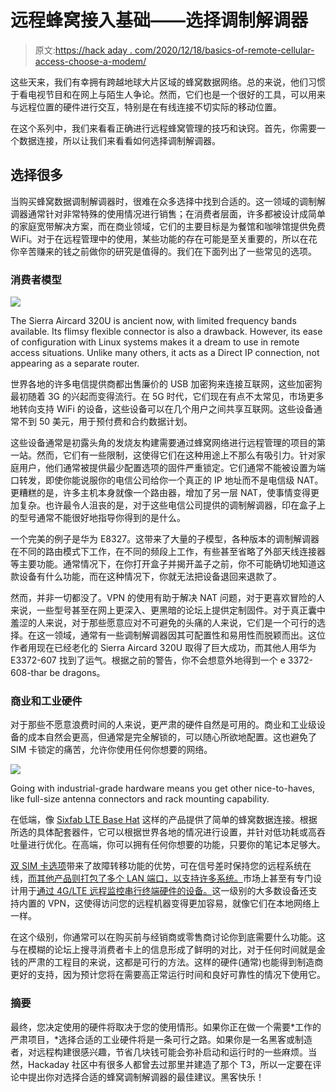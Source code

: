 # 远程蜂窝接入基础——选择调制解调器

> 原文:[https://hack aday . com/2020/12/18/basics-of-remote-cellular-access-choose-a-modem/](https://hackaday.com/2020/12/18/basics-of-remote-cellular-access-choosing-a-modem/)

这些天来，我们有幸拥有跨越地球大片区域的蜂窝数据网络。总的来说，他们习惯于看电视节目和在网上与陌生人争论。然而，它们也是一个很好的工具，可以用来与远程位置的硬件进行交互，特别是在有线连接不切实际的移动位置。

在这个系列中，我们来看看正确进行远程蜂窝管理的技巧和诀窍。首先，你需要一个数据连接，所以让我们来看看如何选择调制解调器。

## 选择很多

当购买蜂窝数据调制解调器时，很难在众多选择中找到合适的。这一领域的调制解调器通常针对非常特殊的使用情况进行销售；在消费者层面，许多都被设计成简单的家庭宽带解决方案，而在商业领域，它们的主要目标是为餐馆和咖啡馆提供免费 WiFi。对于在远程管理中的使用，某些功能的存在可能是至关重要的，所以在花你辛苦赚来的钱之前做你的研究是值得的。我们在下面列出了一些常见的选项。

### 消费者模型

![](../Images/82d19fe1a55296618404fb4457b8a62e.png)

The Sierra Aircard 320U is ancient now, with limited frequency bands available. Its flimsy flexible connector is also a drawback. However, its ease of configuration with Linux systems makes it a dream to use in remote access situations. Unlike many others, it acts as a Direct IP connection, not appearing as a separate router.

世界各地的许多电信提供商都出售廉价的 USB 加密狗来连接互联网，这些加密狗最初随着 3G 的兴起而变得流行。在 5G 时代，它们现在有点不太常见，市场更多地转向支持 WiFi 的设备，这些设备可以在几个用户之间共享互联网。这些设备通常不到 50 美元，用于预付费和合约数据计划。

这些设备通常是初露头角的发烧友构建需要通过蜂窝网络进行远程管理的项目的第一站。然而，它们有一些限制，这使得它们在这种用途上不那么有吸引力。针对家庭用户，他们通常被提供最少配置选项的固件严重锁定。它们通常不能被设置为端口转发，即使你能说服你的电信公司给你一个真正的 IP 地址而不是电信级 NAT。更糟糕的是，许多主机本身就像一个路由器，增加了另一层 NAT，使事情变得更加复杂。也许最令人沮丧的是，对于这些电信公司提供的调制解调器，印在盒子上的型号通常不能很好地指导你得到的是什么。

一个完美的例子是华为 E8327。这带来了大量的子模型，各种版本的调制解调器在不同的路由模式下工作，在不同的频段上工作，有些甚至省略了外部天线连接器等主要功能。通常情况下，在你打开盒子并揭开盖子之前，你不可能确切地知道这款设备有什么功能，而在这种情况下，你就无法把设备退回来退款了。

然而，并非一切都没了。VPN 的使用有助于解决 NAT 问题，对于更喜欢冒险的人来说，一些型号甚至在网上更深入、更黑暗的论坛上提供定制固件。对于真正囊中羞涩的人来说，对于那些愿意应对不可避免的头痛的人来说，它们是一个可行的选择。在这一领域，通常有一些调制解调器因其可配置性和易用性而脱颖而出。这位作者用现在已经老化的 Sierra Aircard 320U 取得了巨大成功，而其他人用华为 E3372-607 找到了运气。根据之前的警告，你不会想意外地得到一个 e 3372-608-thar be dragons。

### 商业和工业硬件

对于那些不愿意浪费时间的人来说，更严肃的硬件自然是可用的。商业和工业级设备的成本自然会更高，但通常是完全解锁的，可以随心所欲地配置。这也避免了 SIM 卡锁定的痛苦，允许你使用任何你想要的网络。

[![](../Images/22190271b60b7c2905fe1dbad319d0a7.png)](https://hackaday.com/wp-content/uploads/2020/11/ltemodems-wrack.jpg)

Going with industrial-grade hardware means you get other nice-to-haves, like full-size antenna connectors and rack mounting capability.

在低端，像 [Sixfab LTE Base Hat](https://sixfab.com/product/raspberry-pi-base-hat-3g-4g-lte-minipcie-cards/?utm_medium=ppc&utm_campaign=DSA+Page+Feed+%7C+Well+Performing+Countries+%7C+All+Users+%7C+All+Devices&utm_term=&utm_source=adwords&hsa_src=g&hsa_net=adwords&hsa_kw=&hsa_tgt=dsa-455300353588&hsa_ad=467021815429&hsa_grp=108494316886&hsa_mt=b&hsa_acc=6308888758&hsa_ver=3&hsa_cam=11182900312&gclid=CjwKCAiAkan9BRAqEiwAP9X6UYCmuWVTjFYCsxhgiAlb6GbNARABlGQmbkJRK7j_0Dn3F7MQDXQwCRoCFEYQAvD_BwE) 这样的产品提供了简单的蜂窝数据连接。根据所选的具体配套器件，它可以根据世界各地的情况进行设置，并针对低功耗或高吞吐量进行优化。在高端，你可以拥有任何你想要的功能，只要你的笔记本足够大。

[双 SIM 卡选项](https://www.dlink.com.au/business-solutions/DWM-312-4G-LTE-Dual-SIM-M2M-VPN-Router)带来了故障转移功能的优势，可在信号差时保持您的远程系统在线，[而其他产品则打包了多个 LAN 端口，以支持许多系统。](https://www.iot-store.com.au/collections/iot-networking-comms/products/industrial-dual-sim-4g-lte-wifi-wireless-router-usr-808-au)市场上甚至有专门设计用于[通过 4G/LTE 远程监控串行终端硬件的设备。](https://inhandgo.com/products/indtu332-industrialserial-to-cellular-modem-lte-cat?utm_medium=cpc&utm_source=google&utm_campaign=Google%20Shopping&currency=USD&gclid=CjwKCAiAkan9BRAqEiwAP9X6UXNFndx7YcnHUU2wSexGF5j22N4KCyz2WuVqNhF_uVqcd52kgSltXxoC0u0QAvD_BwE&variant=33806232125579)这一级别的大多数设备还支持内置的 VPN，这使得访问您的远程机器变得更加容易，就像它们在本地网络上一样。

在这个级别，你通常可以在购买前与经销商或零售商讨论你到底需要什么功能。这与在模糊的论坛上搜寻消费者卡上的信息形成了鲜明的对比，对于任何时间就是金钱的严肃的工程目的来说，这都是可行的方法。这样的硬件(通常)也能得到制造商更好的支持，因为预计您将在需要高正常运行时间和良好可靠性的情况下使用它。

### 摘要

最终，您决定使用的硬件将取决于您的使用情形。如果你正在做一个需要*工作的严肃项目，*选择合适的工业硬件将是一条可行之路。如果你是一名黑客或制造者，对远程构建很感兴趣，节省几块钱可能会弥补启动和运行时的一些麻烦。当然，Hackaday 社区中有很多人都曾去过那里并建造了那个 T3，所以一定要在评论中提出你对选择合适的蜂窝调制解调器的最佳建议。黑客快乐！